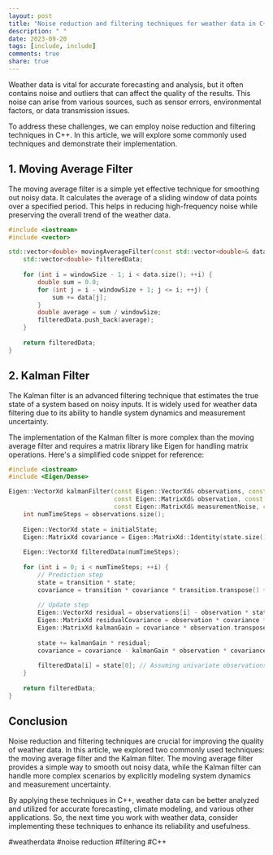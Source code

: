 ```yaml
---
layout: post
title: "Noise reduction and filtering techniques for weather data in C++"
description: " "
date: 2023-09-20
tags: [include, include]
comments: true
share: true
---
```


Weather data is vital for accurate forecasting and analysis, but it often contains noise and outliers that can affect the quality of the results. This noise can arise from various sources, such as sensor errors, environmental factors, or data transmission issues.

To address these challenges, we can employ noise reduction and filtering techniques in C++. In this article, we will explore some commonly used techniques and demonstrate their implementation.

## 1. Moving Average Filter

The moving average filter is a simple yet effective technique for smoothing out noisy data. It calculates the average of a sliding window of data points over a specified period. This helps in reducing high-frequency noise while preserving the overall trend of the weather data.

```cpp
#include <iostream>
#include <vector>

std::vector<double> movingAverageFilter(const std::vector<double>& data, int windowSize) {
    std::vector<double> filteredData;
    
    for (int i = windowSize - 1; i < data.size(); ++i) {
        double sum = 0.0;
        for (int j = i - windowSize + 1; j <= i; ++j) {
            sum += data[j];
        }
        double average = sum / windowSize;
        filteredData.push_back(average);
    }
    
    return filteredData;
}
```

## 2. Kalman Filter

The Kalman filter is an advanced filtering technique that estimates the true state of a system based on noisy inputs. It is widely used for weather data filtering due to its ability to handle system dynamics and measurement uncertainty.

The implementation of the Kalman filter is more complex than the moving average filter and requires a matrix library like Eigen for handling matrix operations. Here's a simplified code snippet for reference:

```cpp
#include <iostream>
#include <Eigen/Dense>

Eigen::VectorXd kalmanFilter(const Eigen::VectorXd& observations, const Eigen::MatrixXd& transition, 
                             const Eigen::MatrixXd& observation, const Eigen::MatrixXd& processNoise, 
                             const Eigen::MatrixXd& measurementNoise, const Eigen::VectorXd& initialState) {
    int numTimeSteps = observations.size();
    
    Eigen::VectorXd state = initialState;
    Eigen::MatrixXd covariance = Eigen::MatrixXd::Identity(state.size(), state.size());
    
    Eigen::VectorXd filteredData(numTimeSteps);
    
    for (int i = 0; i < numTimeSteps; ++i) {    
        // Prediction step
        state = transition * state;
        covariance = transition * covariance * transition.transpose() + processNoise;
    
        // Update step
        Eigen::VectorXd residual = observations[i] - observation * state;
        Eigen::MatrixXd residualCovariance = observation * covariance * observation.transpose() + measurementNoise;
        Eigen::MatrixXd kalmanGain = covariance * observation.transpose() * residualCovariance.inverse();
    
        state += kalmanGain * residual;
        covariance = covariance - kalmanGain * observation * covariance;
        
        filteredData[i] = state[0]; // Assuming univariate observations
    }
    
    return filteredData;
}
```

## Conclusion

Noise reduction and filtering techniques are crucial for improving the quality of weather data. In this article, we explored two commonly used techniques: the moving average filter and the Kalman filter. The moving average filter provides a simple way to smooth out noisy data, while the Kalman filter can handle more complex scenarios by explicitly modeling system dynamics and measurement uncertainty.

By applying these techniques in C++, weather data can be better analyzed and utilized for accurate forecasting, climate modeling, and various other applications. So, the next time you work with weather data, consider implementing these techniques to enhance its reliability and usefulness.

#weatherdata #noise reduction #filtering #C++